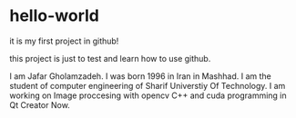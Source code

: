 # hello-world
it is my first project in github!

this project is just to test and learn how to use github.

I am Jafar Gholamzadeh. 
I was born 1996 in Iran in Mashhad.
I am the student of computer engineering of Sharif Universtiy Of Technology.
I am working on Image proccesing with opencv C++ and cuda programming in Qt Creator Now.

